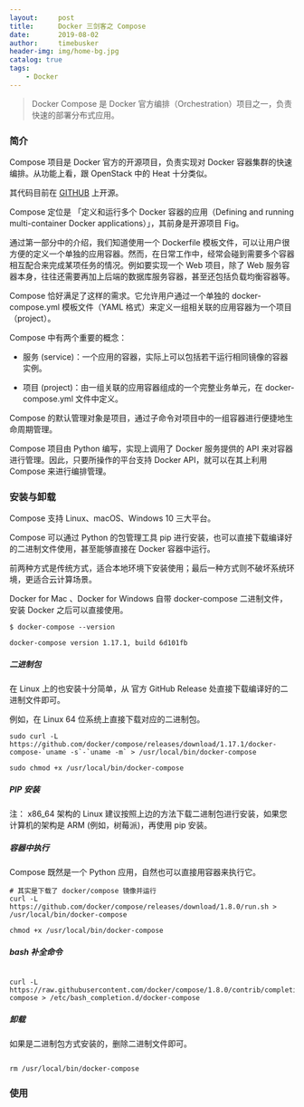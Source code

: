 ```yaml
---
layout:     post
title:      Docker 三剑客之 Compose
date:       2019-08-02
author:     timebusker
header-img: img/home-bg.jpg
catalog: true
tags:
    - Docker
---  
```


> Docker Compose 是 Docker 官方编排（Orchestration）项目之一，负责快速的部署分布式应用。

### 简介

Compose 项目是 Docker 官方的开源项目，负责实现对 Docker 容器集群的快速编排。从功能上看，跟 OpenStack 中的 Heat 十分类似。

其代码目前在 [GITHUB](https://github.com/docker/compose) 上开源。

Compose 定位是 「定义和运行多个 Docker 容器的应用（Defining and running multi-container Docker applications）」，其前身是开源项目 Fig。

通过第一部分中的介绍，我们知道使用一个 Dockerfile 模板文件，可以让用户很方便的定义一个单独的应用容器。然而，在日常工作中，经常会碰到需要多个容器相互配合来完成某项任务的情况。例如要实现一个 Web 项目，除了 Web 服务容器本身，往往还需要再加上后端的数据库服务容器，甚至还包括负载均衡容器等。

Compose 恰好满足了这样的需求。它允许用户通过一个单独的 docker-compose.yml 模板文件（YAML 格式）来定义一组相关联的应用容器为一个项目（project）。

Compose 中有两个重要的概念：

- 服务 (service)：一个应用的容器，实际上可以包括若干运行相同镜像的容器实例。

- 项目 (project)：由一组关联的应用容器组成的一个完整业务单元，在 docker-compose.yml 文件中定义。

Compose 的默认管理对象是项目，通过子命令对项目中的一组容器进行便捷地生命周期管理。

Compose 项目由 Python 编写，实现上调用了 Docker 服务提供的 API 来对容器进行管理。因此，只要所操作的平台支持 Docker API，就可以在其上利用 Compose 来进行编排管理。

### 安装与卸载

Compose 支持 Linux、macOS、Windows 10 三大平台。

Compose 可以通过 Python 的包管理工具 pip 进行安装，也可以直接下载编译好的二进制文件使用，甚至能够直接在 Docker 容器中运行。

前两种方式是传统方式，适合本地环境下安装使用；最后一种方式则不破坏系统环境，更适合云计算场景。

Docker for Mac 、Docker for Windows 自带 docker-compose 二进制文件，安装 Docker 之后可以直接使用。

```
$ docker-compose --version

docker-compose version 1.17.1, build 6d101fb
```

##### 二进制包

在 Linux 上的也安装十分简单，从 官方 GitHub Release 处直接下载编译好的二进制文件即可。

例如，在 Linux 64 位系统上直接下载对应的二进制包。

```
sudo curl -L https://github.com/docker/compose/releases/download/1.17.1/docker-compose-`uname -s`-`uname -m` > /usr/local/bin/docker-compose

sudo chmod +x /usr/local/bin/docker-compose
```

##### PIP 安装

注： x86_64 架构的 Linux 建议按照上边的方法下载二进制包进行安装，如果您计算机的架构是 ARM (例如，树莓派)，再使用 pip 安装。

##### 容器中执行

Compose 既然是一个 Python 应用，自然也可以直接用容器来执行它。

```
# 其实是下载了 docker/compose 镜像并运行
curl -L https://github.com/docker/compose/releases/download/1.8.0/run.sh > /usr/local/bin/docker-compose

chmod +x /usr/local/bin/docker-compose
```

##### bash 补全命令

```

curl -L https://raw.githubusercontent.com/docker/compose/1.8.0/contrib/completion/bash/docker-compose > /etc/bash_completion.d/docker-compose

```

##### 卸载

如果是二进制包方式安装的，删除二进制文件即可。

```

rm /usr/local/bin/docker-compose

```

### 使用

